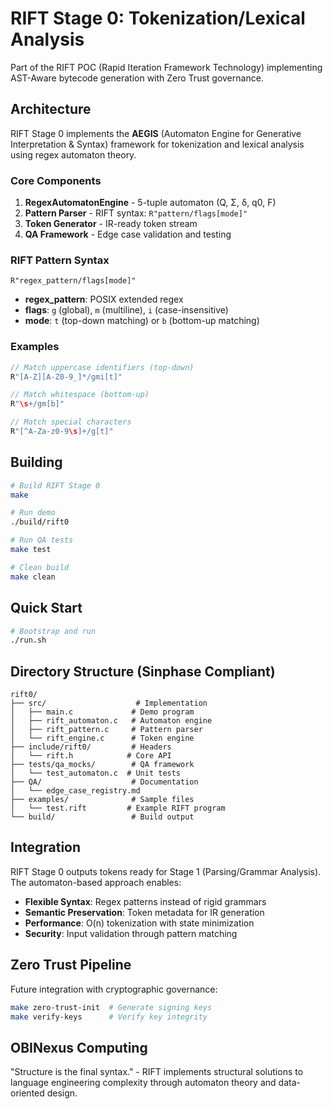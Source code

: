 # RIFT Stage 0: Tokenization/Lexical Analysis

Part of the RIFT POC (Rapid Iteration Framework Technology) implementing AST-Aware bytecode generation with Zero Trust governance.

## Architecture

RIFT Stage 0 implements the **AEGIS** (Automaton Engine for Generative Interpretation & Syntax) framework for tokenization and lexical analysis using regex automaton theory.

### Core Components

1. **RegexAutomatonEngine** - 5-tuple automaton (Q, Σ, δ, q0, F)
2. **Pattern Parser** - RIFT syntax: `R"pattern/flags[mode]"`
3. **Token Generator** - IR-ready token stream
4. **QA Framework** - Edge case validation and testing

### RIFT Pattern Syntax

```
R"regex_pattern/flags[mode]"
```

- **regex_pattern**: POSIX extended regex
- **flags**: `g` (global), `m` (multiline), `i` (case-insensitive)  
- **mode**: `t` (top-down matching) or `b` (bottom-up matching)

### Examples

```c
// Match uppercase identifiers (top-down)
R"[A-Z][A-Z0-9_]*/gmi[t]"

// Match whitespace (bottom-up)
R"\s+/gm[b]"

// Match special characters
R"[^A-Za-z0-9\s]+/g[t]"
```

## Building

```bash
# Build RIFT Stage 0
make

# Run demo
./build/rift0

# Run QA tests  
make test

# Clean build
make clean
```

## Quick Start

```bash
# Bootstrap and run
./run.sh
```

## Directory Structure (Sinphase Compliant)

```
rift0/
├── src/                    # Implementation
│   ├── main.c             # Demo program
│   ├── rift_automaton.c   # Automaton engine
│   ├── rift_pattern.c     # Pattern parser
│   └── rift_engine.c      # Token engine
├── include/rift0/         # Headers
│   └── rift.h            # Core API
├── tests/qa_mocks/        # QA framework
│   └── test_automaton.c  # Unit tests
├── QA/                    # Documentation
│   └── edge_case_registry.md
├── examples/              # Sample files
│   └── test.rift         # Example RIFT program
└── build/                 # Build output
```

## Integration

RIFT Stage 0 outputs tokens ready for Stage 1 (Parsing/Grammar Analysis). The automaton-based approach enables:

- **Flexible Syntax**: Regex patterns instead of rigid grammars
- **Semantic Preservation**: Token metadata for IR generation  
- **Performance**: O(n) tokenization with state minimization
- **Security**: Input validation through pattern matching

## Zero Trust Pipeline

Future integration with cryptographic governance:

```bash
make zero-trust-init  # Generate signing keys
make verify-keys      # Verify key integrity  
```

## OBINexus Computing

"Structure is the final syntax." - RIFT implements structural solutions to language engineering complexity through automaton theory and data-oriented design.
